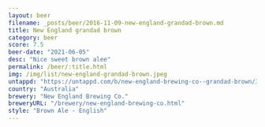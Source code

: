 ```yaml
---
layout: beer
filename: _posts/beer/2016-11-09-new-england-grandad-brown.md
title: New England grandad brown
category: beer
score: 7.5
beer-date: "2021-06-05"
desc: "Nice sweet brown alee"
permalink: /beer/:title.html
img: /img/list/new-england-grandad-brown.jpeg
untappd: "https://untappd.com/b/new-england-brewing-co--grandad-brown/3842714"
country: "Australia"
brewery: "New England Brewing Co."
breweryURL: "/brewery/new-england-brewing-co.html"
style: "Brown Ale - English"
---
```

